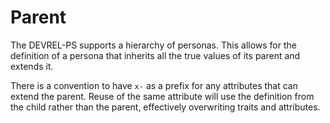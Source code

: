 
# Parent

The DEVREL-PS supports a hierarchy of personas. This allows for the definition of a persona that inherits all the true values of its parent and extends it.

There is a convention to have `x-` as a prefix for any attributes that can extend the parent. Reuse of the same attribute will use the definition from the child rather than the parent, effectively overwriting traits and attributes.
